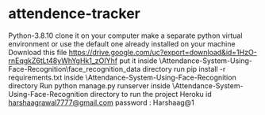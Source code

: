 # attendence-tracker
Python-3.8.10
clone it on your computer
make a separate python virtual environment or use the default one already installed on your machine
Download this file https://drive.google.com/uc?export=download&id=1HzO-rnEqgkZ6tLt48yWhYgHk1_zOIYhf
put it inside \Attendance-System-Using-Face-Recognition\face_recognition_data directory
run pip install -r requirements.txt inside \Attendance-System-Using-Face-Recognition directory
Run python manage.py runserver inside \Attendance-System-Using-Face-Recognition directory to run the project
Heroku id harshaagrawal7777@gmail.com
password : Harshaag@1
